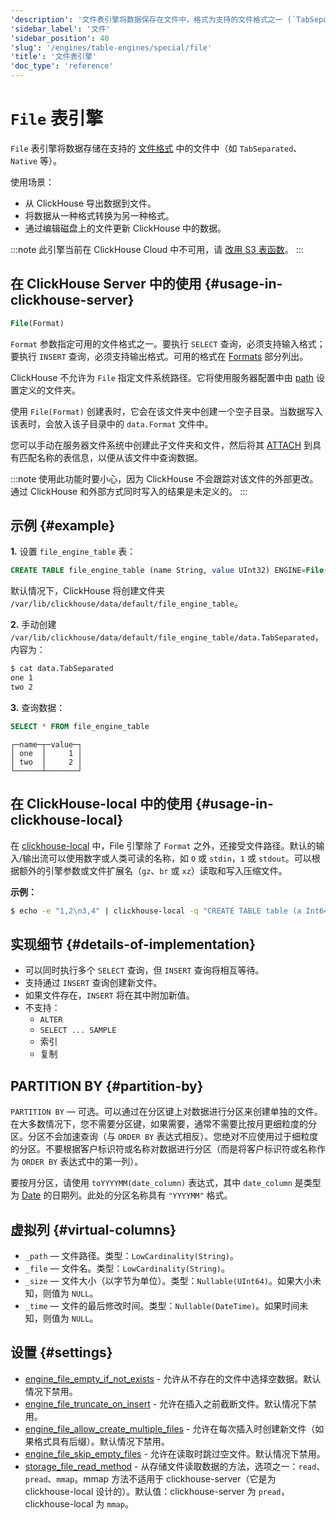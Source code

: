 ```yaml
---
'description': '文件表引擎将数据保存在文件中，格式为支持的文件格式之一 (`TabSeparated`, `Native`, 等等)。'
'sidebar_label': '文件'
'sidebar_position': 40
'slug': '/engines/table-engines/special/file'
'title': '文件表引擎'
'doc_type': 'reference'
---
```



# `File` 表引擎

`File` 表引擎将数据存储在支持的 [文件格式](/interfaces/formats#formats-overview) 中的文件中（如 `TabSeparated`、`Native` 等）。

使用场景：

- 从 ClickHouse 导出数据到文件。
- 将数据从一种格式转换为另一种格式。
- 通过编辑磁盘上的文件更新 ClickHouse 中的数据。

:::note
此引擎当前在 ClickHouse Cloud 中不可用，请 [改用 S3 表函数](/sql-reference/table-functions/s3.md)。
:::

## 在 ClickHouse Server 中的使用 {#usage-in-clickhouse-server}

```sql
File(Format)
```

`Format` 参数指定可用的文件格式之一。要执行 `SELECT` 查询，必须支持输入格式；要执行 `INSERT` 查询，必须支持输出格式。可用的格式在 [Formats](/interfaces/formats#formats-overview) 部分列出。

ClickHouse 不允许为 `File` 指定文件系统路径。它将使用服务器配置中由 [path](../../../operations/server-configuration-parameters/settings.md) 设置定义的文件夹。

使用 `File(Format)` 创建表时，它会在该文件夹中创建一个空子目录。当数据写入该表时，会放入该子目录中的 `data.Format` 文件中。

您可以手动在服务器文件系统中创建此子文件夹和文件，然后将其 [ATTACH](../../../sql-reference/statements/attach.md) 到具有匹配名称的表信息，以便从该文件中查询数据。

:::note
使用此功能时要小心，因为 ClickHouse 不会跟踪对该文件的外部更改。通过 ClickHouse 和外部方式同时写入的结果是未定义的。
:::

## 示例 {#example}

**1.** 设置 `file_engine_table` 表：

```sql
CREATE TABLE file_engine_table (name String, value UInt32) ENGINE=File(TabSeparated)
```

默认情况下，ClickHouse 将创建文件夹 `/var/lib/clickhouse/data/default/file_engine_table`。

**2.** 手动创建 `/var/lib/clickhouse/data/default/file_engine_table/data.TabSeparated`，内容为：

```bash
$ cat data.TabSeparated
one 1
two 2
```

**3.** 查询数据：

```sql
SELECT * FROM file_engine_table
```

```text
┌─name─┬─value─┐
│ one  │     1 │
│ two  │     2 │
└──────┴───────┘
```

## 在 ClickHouse-local 中的使用 {#usage-in-clickhouse-local}

在 [clickhouse-local](../../../operations/utilities/clickhouse-local.md) 中，File 引擎除了 `Format` 之外，还接受文件路径。默认的输入/输出流可以使用数字或人类可读的名称，如 `0` 或 `stdin`，`1` 或 `stdout`。可以根据额外的引擎参数或文件扩展名（`gz`、`br` 或 `xz`）读取和写入压缩文件。

**示例：**

```bash
$ echo -e "1,2\n3,4" | clickhouse-local -q "CREATE TABLE table (a Int64, b Int64) ENGINE = File(CSV, stdin); SELECT a, b FROM table; DROP TABLE table"
```

## 实现细节 {#details-of-implementation}

- 可以同时执行多个 `SELECT` 查询，但 `INSERT` 查询将相互等待。
- 支持通过 `INSERT` 查询创建新文件。
- 如果文件存在，`INSERT` 将在其中附加新值。
- 不支持：
  - `ALTER`
  - `SELECT ... SAMPLE`
  - 索引
  - 复制

## PARTITION BY {#partition-by}

`PARTITION BY` — 可选。可以通过在分区键上对数据进行分区来创建单独的文件。在大多数情况下，您不需要分区键，如果需要，通常不需要比按月更细粒度的分区。分区不会加速查询（与 `ORDER BY` 表达式相反）。您绝对不应使用过于细粒度的分区。不要根据客户标识符或名称对数据进行分区（而是将客户标识符或名称作为 `ORDER BY` 表达式中的第一列）。

要按月分区，请使用 `toYYYYMM(date_column)` 表达式，其中 `date_column` 是类型为 [Date](/sql-reference/data-types/date.md) 的日期列。此处的分区名称具有 `"YYYYMM"` 格式。

## 虚拟列 {#virtual-columns}

- `_path` — 文件路径。类型：`LowCardinality(String)`。
- `_file` — 文件名。类型：`LowCardinality(String)`。
- `_size` — 文件大小（以字节为单位）。类型：`Nullable(UInt64)`。如果大小未知，则值为 `NULL`。
- `_time` — 文件的最后修改时间。类型：`Nullable(DateTime)`。如果时间未知，则值为 `NULL`。

## 设置 {#settings}

- [engine_file_empty_if_not_exists](/operations/settings/settings#engine_file_empty_if_not_exists) - 允许从不存在的文件中选择空数据。默认情况下禁用。
- [engine_file_truncate_on_insert](/operations/settings/settings#engine_file_truncate_on_insert) - 允许在插入之前截断文件。默认情况下禁用。
- [engine_file_allow_create_multiple_files](/operations/settings/settings.md#engine_file_allow_create_multiple_files) - 允许在每次插入时创建新文件（如果格式具有后缀）。默认情况下禁用。
- [engine_file_skip_empty_files](/operations/settings/settings.md#engine_file_skip_empty_files) - 允许在读取时跳过空文件。默认情况下禁用。
- [storage_file_read_method](/operations/settings/settings#engine_file_empty_if_not_exists) - 从存储文件读取数据的方法，选项之一：`read`、`pread`、`mmap`。mmap 方法不适用于 clickhouse-server（它是为 clickhouse-local 设计的）。默认值：clickhouse-server 为 `pread`，clickhouse-local 为 `mmap`。
